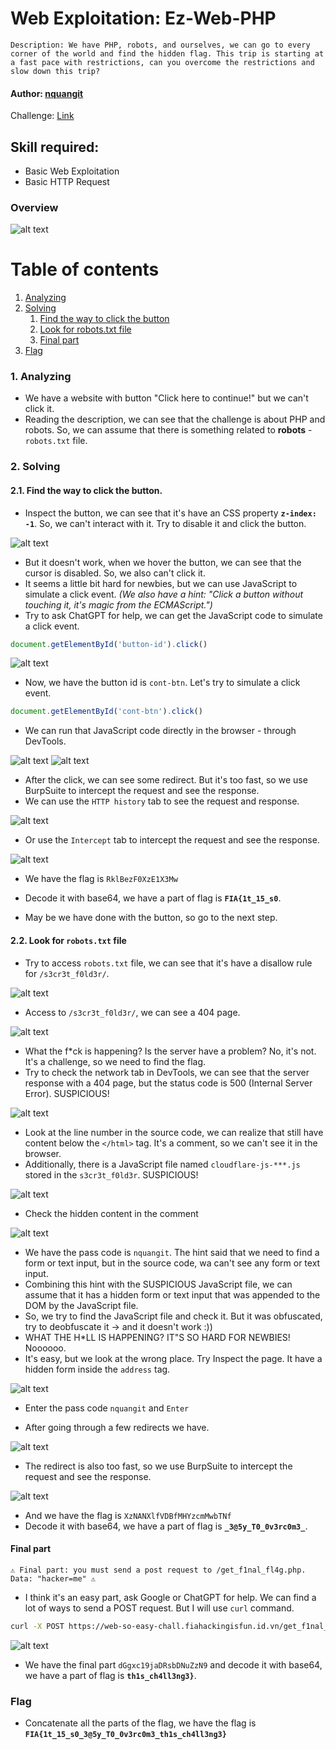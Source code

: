 # Web Exploitation: Ez-Web-PHP
`
Description: We have PHP, robots, and ourselves, we can go to every corner of the world and find the hidden flag. This trip is starting at a fast pace with restrictions, can you overcome the restrictions and slow down this trip?
`

#### Author: [nquangit](https://github.com/nquangit)

Challenge: [Link](https://web-so-easy-chall.fiahackingisfun.id.vn/)

## Skill required:
- Basic Web Exploitation
- Basic HTTP Request


### Overview 
![alt text](assets/image.png)

# Table of contents
1. [Analyzing](#analyzing)
2. [Solving](#solving)
    1. [Find the way to click the button](#click-button)
    2. [Look for robots.txt file](#robots)
    3. [Final part](#final)
3. [Flag](#flag)


### 1. Analyzing <a name="analyzing"></a>
- We have a website with button "Click here to continue!" but we can't click it.
- Reading the description, we can see that the challenge is about PHP and robots. So, we can assume that there is something related to **robots** - `robots.txt` file.

### 2. Solving <a name="solving"></a>
#### 2.1. Find the way to click the button.<a name="click-button"></a>
- Inspect the button, we can see that it's have an CSS property **`z-index: -1`**. So, we can't interact with it. Try to disable it and click the button.

![alt text](assets/discss.png)

- But it doesn't work, when we hover the button, we can see that the cursor is disabled. So, we also can't click it.
- It seems a little bit hard for newbies, but we can use JavaScript to simulate a click event. *(We also have a hint: "Click a button without touching it, it's magic from the ECMAScript.")*
- Try to ask ChatGPT for help, we can get the JavaScript code to simulate a click event.

```javascript
document.getElementById('button-id').click()
```

![alt text](assets/jsclickbtn.png)

- Now, we have the button id is `cont-btn`. Let's try to simulate a click event.

```javascript
document.getElementById('cont-btn').click()
```

- We can run that JavaScript code directly in the browser - through DevTools.

![alt text](assets/runjsconsole.png)
![alt text](assets/fastredirect.png)

- After the click, we can see some redirect. But it's too fast, so we use BurpSuite to intercept the request and see the response.
- We can use the `HTTP history` tab to see the request and response.

![alt text](assets/httphistory.png)

- Or use the `Intercept` tab to intercept the request and see the response.

![alt text](assets/intercept.png)

- We have the flag is `RklBezF0XzE1X3Mw`
- Decode it with base64, we have a part of flag is **`FIA{1t_15_s0`**.

- May be we have done with the button, so go to the next step.

#### 2.2. Look for `robots.txt` file <a name="robots"></a>
- Try to access `robots.txt` file, we can see that it's have a disallow rule for `/s3cr3t_f0ld3r/`.

![alt text](assets/robots.png)

- Access to `/s3cr3t_f0ld3r/`, we can see a 404 page.

![alt text](assets/404.png)

- What the f*ck is happening? Is the server have a problem? No, it's not. It's a challenge, so we need to find the flag.
- Try to check the network tab in DevTools, we can see that the server response with a 404 page, but the status code is 500 (Internal Server Error). SUSPICIOUS!

![alt text](assets/404sus.png)

- Look at the line number in the source code, we can realize that still have content below the `</html>` tag. It's a comment, so we can't see it in the browser.
- Additionally, there is a JavaScript file named `cloudflare-js-***.js` stored in the `s3cr3t_f0ld3r`. SUSPICIOUS!

![alt text](assets/404src.png)

- Check the hidden content in the comment

![alt text](assets/404hidden.png)

- We have the pass code is `nquangit`. The hint said that we need to find a form or text input, but in the source code, wa can't see any form or text input.
- Combining this hint with the SUSPICIOUS JavaScript file, we can assume that it has a hidden form or text input that was appended to the DOM by the JavaScript file.
- So, we try to find the JavaScript file and check it. But it was obfuscated, try to deobfuscate it -> and it doesn't work :))
- WHAT THE H*LL IS HAPPENING? IT"S SO HARD FOR NEWBIES! Noooooo.
- It's easy, but we look at the wrong place. Try Inspect the page. It have a hidden form inside the `address` tag.

![alt text](assets/hideform.png)

- Enter the pass code `nquangit` and `Enter`

- After going through a few redirects we have.

![alt text](assets/redirect2.png)

- The redirect is also too fast, so we use BurpSuite to intercept the request and see the response.

![alt text](assets/flagpart.png)

- And we have the flag is `XzNANXlfVDBfMHYzcmMwbTNf`
- Decode it with base64, we have a part of flag is **`_3@5y_T0_0v3rc0m3_`**.

#### Final part <a name="final"></a>
`⚠️ Final part: you must send a post request to /get_f1nal_fl4g.php. Data: "hacker=me" ⚠️`

- I think it's an easy part, ask Google or ChatGPT for help. We can find a lot of ways to send a POST request. But I will use `curl` command.

```bash
curl -X POST https://web-so-easy-chall.fiahackingisfun.id.vn/get_f1nal_fl4g.php -d "hacker=me"
```

![alt text](assets/finalpart.png)

- We have the final part `dGgxc19jaDRsbDNuZzN9` and decode it with base64, we have a part of flag is **`th1s_ch4ll3ng3}`**.

### Flag <a name="flag"></a>
- Concatenate all the parts of the flag, we have the flag is
**`FIA{1t_15_s0_3@5y_T0_0v3rc0m3_th1s_ch4ll3ng3}`**